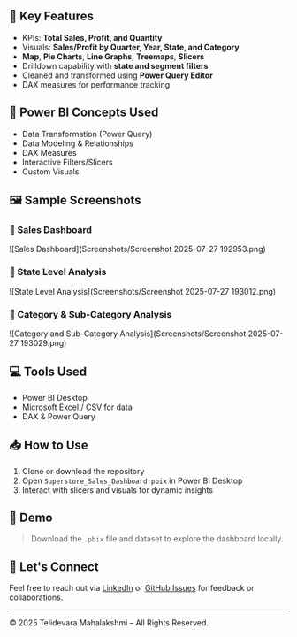 
## 📌 Key Features

- KPIs: **Total Sales, Profit, and Quantity**
- Visuals: **Sales/Profit by Quarter, Year, State, and Category**
- **Map**, **Pie Charts**, **Line Graphs**, **Treemaps**, **Slicers**
- Drilldown capability with **state and segment filters**
- Cleaned and transformed using **Power Query Editor**
- DAX measures for performance tracking

## 🧠 Power BI Concepts Used

- Data Transformation (Power Query)
- Data Modeling & Relationships
- DAX Measures
- Interactive Filters/Slicers
- Custom Visuals

## 🖼️ Sample Screenshots

### 📌 Sales Dashboard
![Sales Dashboard](Screenshots/Screenshot 2025-07-27 192953.png)

### 🧾 State Level Analysis
![State Level Analysis](Screenshots/Screenshot 2025-07-27 193012.png)

### 📂 Category & Sub-Category Analysis
![Category and Sub-Category Analysis](Screenshots/Screenshot 2025-07-27 193029.png)

## 💻 Tools Used

- Power BI Desktop
- Microsoft Excel / CSV for data
- DAX & Power Query

## 📥 How to Use

1. Clone or download the repository
2. Open `Superstore_Sales_Dashboard.pbix` in Power BI Desktop
3. Interact with slicers and visuals for dynamic insights

## 🔗 Demo

> Download the `.pbix` file and dataset to explore the dashboard locally.

## 🤝 Let's Connect

Feel free to reach out via [LinkedIn](https://www.linkedin.com/) or [GitHub Issues](https://github.com/) for feedback or collaborations.

---

© 2025 Telidevara Mahalakshmi – All Rights Reserved.
